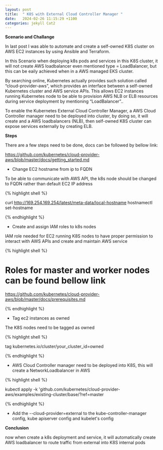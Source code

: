 ```yaml
---
layout: post
title:  " K8S with External Cloud Controller Manager "
date:   2024-02-26 11:15:29 +1100
categories: jekyll Cat2
---
```


<b> Scenario and Challange </b>

In last post I was able to automate and create a self-owned K8S cluster on AWS EC2 instances by using Ansible and Terraform.

In this Scenario when deploying k8s pods and services in this K8S cluster, it will not create AWS loadbalancer even mentioned type = LoadBalancer, but this can be eaily achieved when in a AWS managed EKS cluster.

By searching online, Kubernetes actually provides such solution called “cloud-provider-aws”, which provides an interface between a self-owned Kubernetes cluster and AWS service APIs. This allows EC2 instances running Kubernetes node to be able to provision AWS NLB or ELB resources during service deployment by mentioning “LoadBalancer”..


<b></b>

To enable the Kubernetes External Cloud Controller Manager, a AWS Cloud Controller manager need to be deployed into cluster, by doing so, it will create and a AWS loadbalancers (NLB), then self-owned K8S cluster can expose services externally by creating ELB.

<b> Steps</b>

There are a few steps need to be done, docs can be followed by bellow link:


https://github.com/kubernetes/cloud-provider-aws/blob/master/docs/getting_started.md



- Change EC2 hostname from ip to FQDN

To be able to communicate with AWS API, the k8s node should be changed to FQDN rather than default EC2 IP address

{% highlight shell %}

curl http://169.254.169.254/latest/meta-data/local-hostname
hostnamectl set-hostname

{% endhighlight %}

- Create and assign IAM roles to k8s nodes 

IAM role needed for EC2 running K8S nodes to have proper permission to interact with AWS APIs and create and maintain AWS service

{% highlight shell %}
# Roles for master and worker nodes can be found bellow link
https://github.com/kubernetes/cloud-provider-aws/blob/master/docs/prerequisites.md 

{% endhighlight %}


- Tag ec2 instances as owned

The K8S nodes need to be tagged as owned

{% highlight shell %}

tag kubernetes.io/cluster/your_cluster_id=owned


{% endhighlight %}

- AWS Cloud Controller manager need to be deployed into K8S, this will create a NetworkLoadbalancer in AWS

{% highlight shell %}

kubectl apply -k 'github.com/kubernetes/cloud-provider-aws/examples/existing-cluster/base/?ref=master

{% endhighlight %}

- Add the --cloud-provider=external to the kube-controller-manager config, kube apiserver config and kubelet's config

<b> Conclusion</b>

now when create a k8s deployment and service, it will automatically create AWS loadbalancer to route traffic from external into K8S internal pods



